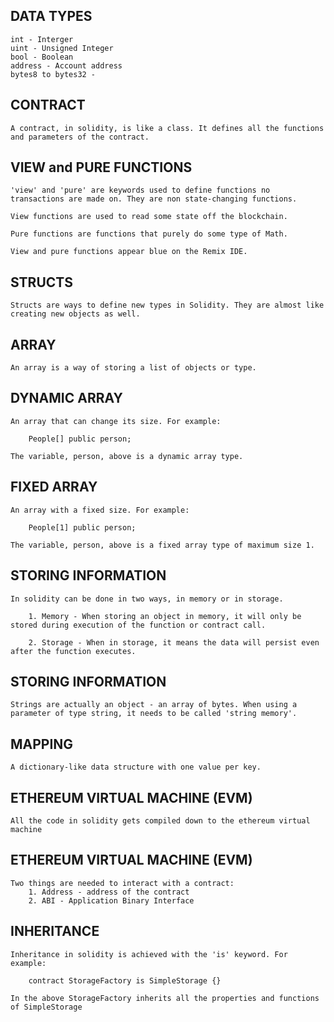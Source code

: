 DATA TYPES
------------------------------------------
```
int - Interger 
uint - Unsigned Integer 
bool - Boolean
address - Account address
bytes8 to bytes32 - 

```


CONTRACT
------------------------------------------
```
A contract, in solidity, is like a class. It defines all the functions and parameters of the contract.

```


VIEW and PURE FUNCTIONS
------------------------------------------
```
'view' and 'pure' are keywords used to define functions no transactions are made on. They are non state-changing functions. 

View functions are used to read some state off the blockchain.

Pure functions are functions that purely do some type of Math.

View and pure functions appear blue on the Remix IDE. 

```

STRUCTS
------------------------------------------
```
Structs are ways to define new types in Solidity. They are almost like creating new objects as well.

```

ARRAY
------------------------------------------
```
An array is a way of storing a list of objects or type.

```

DYNAMIC ARRAY
------------------------------------------
```
An array that can change its size. For example:

    People[] public person;

The variable, person, above is a dynamic array type.

```

FIXED ARRAY
------------------------------------------
```
An array with a fixed size. For example:

    People[1] public person;

The variable, person, above is a fixed array type of maximum size 1.

```

STORING INFORMATION
------------------------------------------
```
In solidity can be done in two ways, in memory or in storage.

    1. Memory - When storing an object in memory, it will only be stored during execution of the function or contract call.

    2. Storage - When in storage, it means the data will persist even after the function executes.

```

STORING INFORMATION
------------------------------------------
```
Strings are actually an object - an array of bytes. When using a parameter of type string, it needs to be called 'string memory'.

```

MAPPING
------------------------------------------
```
A dictionary-like data structure with one value per key.

```

ETHEREUM VIRTUAL MACHINE (EVM)
------------------------------------------
```
All the code in solidity gets compiled down to the ethereum virtual machine 

```

ETHEREUM VIRTUAL MACHINE (EVM)
------------------------------------------
```
Two things are needed to interact with a contract:
    1. Address - address of the contract
    2. ABI - Application Binary Interface

```

INHERITANCE
------------------------------------------
```
Inheritance in solidity is achieved with the 'is' keyword. For example:

    contract StorageFactory is SimpleStorage {}

In the above StorageFactory inherits all the properties and functions of SimpleStorage

```
